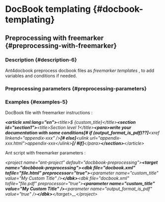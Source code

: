 # DocBook templating {#docbook-templating}

## Preprocessing with freemarker {#preprocessing-with-freemarker}

### Description {#description-6}

Ant4docbook preprocess docbook files as _freemarker templates_ , to add variables and conditions if needed.

### Preprocessing parameters {#preprocessing-parameters}

### Examples {#examples-5}

DocBook file with freemarker instructions :

_<?xml version="1.0" encoding="utf-8"?>__&lt;article xml:lang="en"&gt;__&lt;title&gt;$ {custom_title}&lt;/title&gt;__&lt;section id="section1"&gt;__&lt;title&gt;Section level 1&lt;/title&gt;__&lt;para&gt;__write your documentation with some conditions__[# if (output_format_is_pdf)??]__&lt;xref linkend="appendix-xxx" /&gt;__[# else]__&lt;ulink url="appendix-xxx.html"&gt;appendix-xxx&lt;/ulink&gt;__[/ #if]__&lt;/para&gt;__&lt;/section&gt;__&lt;/article&gt;_

Ant script with freemarker parameters :

_&lt;project name="ant-project" default="docbbook-preprocessing"&gt;__&lt;target name="docbbook-preprocessing"&gt;__<!-- define &lt;dbk&gt; ant task here, with preprocessor parameter set to true -->__&lt;dbk file="docbook.xml" tofile="file.html" preprocessor="true"&gt;__&lt;parameter name="custom_title" value="My Custom Title" /&gt;__&lt;/dbk&gt;__&lt;dbk file="docbook.xml" tofile="file.pdf" preprocessor="true"&gt;__&lt;parameter name="custom_title" value="My Custom Title" /&gt;__&lt;parameter name="output_format_is_pdf" value="true" /&gt;__&lt;/dbk&gt;__&lt;/target&gt;__&lt;/project&gt;_